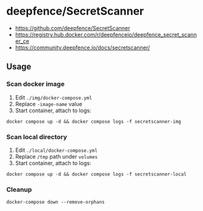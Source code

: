 # deepfence/SecretScanner

- https://github.com/deepfence/SecretScanner
- https://registry.hub.docker.com/r/deepfenceio/deepfence_secret_scanner_ce
- https://community.deepfence.io/docs/secretscanner/

## Usage

### Scan docker image

1. Edit `./img/docker-compose.yml`
2. Replace `-image-name` value
3. Start container, attach to logs:

```
docker compose up -d && docker compose logs -f secretscanner-img
```

### Scan local directory

1. Edit `./local/docker-compose.yml`
2. Replace `/tmp` path under `volumes`
3. Start container, attach to logs:

```
docker compose up -d && docker compose logs -f secretscanner-local
```

### Cleanup

```
docker-compose down --remove-orphans
```
